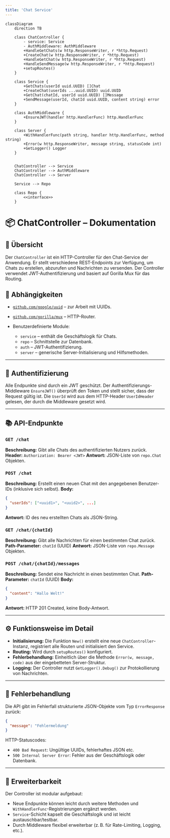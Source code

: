 ```yaml
---
title: 'Chat Service'
---
```



```mermaid
classDiagram
    direction TB

    class ChatController {
        - service: Service
        - AuthMiddleware: AuthMiddleware
        +HandleGetChats(w http.ResponseWriter, r *http.Request)
        +CreateChat(w http.ResponseWriter, r *http.Request)
        +HandleGetChat(w http.ResponseWriter, r *http.Request)
        +HandleSendMessage(w http.ResponseWriter, r *http.Request)
        +setupRoutes()
    }

    class Service {
        +GetChats(userId uuid.UUID) []Chat
        +CreateChat(userIds ...uuid.UUID) uuid.UUID
        +GetChat(chatId, userId uuid.UUID) []Message
        +SendMessage(userId, chatId uuid.UUID, content string) error
    }

    class AuthMiddleware {
        +EnsureJWT(handler http.HandlerFunc) http.HandlerFunc
    }

    class Server {
        +WithHandlerFunc(path string, handler http.HandlerFunc, method string)
        +Error(w http.ResponseWriter, message string, statusCode int)
        +GetLogger() Logger
    }


    ChatController --> Service
    ChatController --> AuthMiddleware
    ChatController --> Server

    Service --> Repo

    class Repo {
        <<interface>>
    }
```


# 📦 ChatController – Dokumentation

## 🧭 Übersicht

Der `ChatController` ist ein HTTP-Controller für den Chat-Service der Anwendung. Er stellt verschiedene REST-Endpoints zur Verfügung, um Chats zu erstellen, abzurufen und Nachrichten zu versenden. Der Controller verwendet JWT-Authentifizierung und basiert auf Gorilla Mux für das Routing.

## 🧩 Abhängigkeiten

* [`github.com/google/uuid`](https://pkg.go.dev/github.com/google/uuid) – zur Arbeit mit UUIDs.
* [`github.com/gorilla/mux`](https://github.com/gorilla/mux) – HTTP-Router.
* Benutzerdefinierte Module:

    * `service` – enthält die Geschäftslogik für Chats.
    * `repo` – Schnittstelle zur Datenbank.
    * `auth` – JWT-Authentifizierung.
    * `server` – generische Server-Initialisierung und Hilfsmethoden.

---

## 🔐 Authentifizierung

Alle Endpunkte sind durch ein JWT geschützt. Der Authentifizierungs-Middleware `EnsureJWT()` überprüft den Token und stellt sicher, dass der Request gültig ist. Die `UserId` wird aus dem HTTP-Header `UserIdHeader` gelesen, der durch die Middleware gesetzt wird.

---

## 📚 API-Endpunkte

### `GET /chat`

**Beschreibung:** Gibt alle Chats des authentifizierten Nutzers zurück.
**Header:** `Authorization: Bearer <JWT>`
**Antwort:** JSON-Liste von `repo.Chat` Objekten.

### `POST /chat`

**Beschreibung:** Erstellt einen neuen Chat mit den angegebenen Benutzer-IDs (inklusive sich selbst).
**Body:**

```json
{
  "userIds": ["<uuid1>", "<uuid2>", ...]
}
```

**Antwort:** ID des neu erstellten Chats als JSON-String.

### `GET /chat/{chatId}`

**Beschreibung:** Gibt alle Nachrichten für einen bestimmten Chat zurück.
**Path-Parameter:** `chatId` (UUID)
**Antwort:** JSON-Liste von `repo.Message` Objekten.

### `POST /chat/{chatId}/messages`

**Beschreibung:** Sendet eine Nachricht in einen bestimmten Chat.
**Path-Parameter:** `chatId` (UUID)
**Body:**

```json
{
  "content": "Hallo Welt!"
}
```

**Antwort:** HTTP 201 Created, keine Body-Antwort.

---

## ⚙️ Funktionsweise im Detail

* **Initialisierung:** Die Funktion `New()` erstellt eine neue `ChatController`-Instanz, registriert alle Routen und initialisiert den Service.
* **Routing:** Wird durch `setupRoutes()` konfiguriert.
* **Fehlerbehandlung:** Einheitlich über die Methode `Error(w, message, code)` aus der eingebetteten Server-Struktur.
* **Logging:** Der Controller nutzt `GetLogger().Debug()` zur Protokollierung von Nachrichten.

---

## 🧪 Fehlerbehandlung

Die API gibt im Fehlerfall strukturierte JSON-Objekte vom Typ `ErrorResponse` zurück:

```json
{
  "message": "Fehlermeldung"
}
```

HTTP-Statuscodes:

* `400 Bad Request`: Ungültige UUIDs, fehlerhaftes JSON etc.
* `500 Internal Server Error`: Fehler aus der Geschäftslogik oder Datenbank.

---

## 🔄 Erweiterbarkeit

Der Controller ist modular aufgebaut:

* Neue Endpunkte können leicht durch weitere Methoden und `WithHandlerFunc`-Registrierungen ergänzt werden.
* `Service`-Schicht kapselt die Geschäftslogik und ist leicht austauschbar/testbar.
* Durch Middleware flexibel erweiterbar (z. B. für Rate-Limiting, Logging, etc.).








